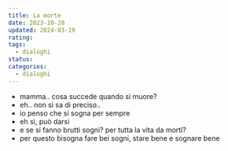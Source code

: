 ```yaml
---
title: La morte
date: 2023-10-20
updated: 2024-03-19
rating: 
tags:
  - dialoghi
status: 
categories:
  - dialoghi
---
```


- mamma.. cosa succede quando si muore?
- eh.. non si sa di preciso..
- io penso che si sogna per sempre
- eh si, può darsi
- e se si fanno brutti sogni? per tutta la vita da morti?
- per questo bisogna fare bei sogni, stare bene e sognare bene
